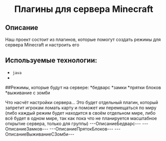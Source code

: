 <h1 align="center">Плагины для сервера Minecraft</h1>

## **Описание**
Наш проект состоит из плагинов, которые помогут создать режимы для сервера Minecraft и настроить его

## Используемые технологии:
* `java`
* 
##Режимы, которые будут на сервере:
*бедварс
*замки
*прятки блоков
*выживание с зомби

Что насчёт настройки сервера...
Это будет отдельный плагин, который запретит игрокам ломать карту и поможет им перемещаться по миру (либо каждый режим будет находится в своём отдельном мире, либо всё будет в одном мире, так как пока что не планируется масштабное открытие сервера, только для группы)
---ОписаниеБедварс---
---ОписаниеЗамков---
---ОписаниеПрятокБлоков---
---ОписаниеВыживаниеСЗомби---
